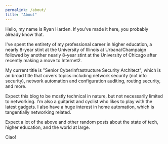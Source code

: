 ```yaml
---
permalink: /about/
title: "About"
---
```


Hello, my name is Ryan Harden. If you've made it here, you probably already know that.

I've spent the entirety of my professional career in higher education, a nearly 8-year stint at the University of Illinois at Urbana/Champaign followed by another nearly 8-year stint at the University of Chicago after recently making a move to Internet2.

My current title is "Senior Cyberinfrastructure Security Architect", which is an broad title that covers topics including network security (not info security), network automation and configuration auditing, routing security, and more.

Expect this blog to be mostly technical in nature, but not necessarily limited to networking. I'm also a guitarist and cyclist who likes to play with the latest gadgets. I also have a huge interest in home automation, which is tangentially networking related.

Expect a lot of the above and other random posts about the state of tech, higher education, and the world at large.

Ciao!
